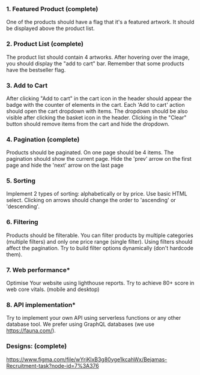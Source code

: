 ### 1. Featured Product (complete)
One of the products should have a flag that it's a featured artwork. It should be displayed above the product list.

### 2. Product List (complete)
The product list should contain 4 artworks. After hovering over the image, you should display the "add to cart" bar.
Remember that some products have the bestseller flag.

### 3. Add to Cart
After clicking "Add to cart" in the cart icon in the header should appear the badge with the counter of elements in
the cart. Each 'Add to cart' action should open the cart dropdown with items. The dropdown should be also visible
after clicking the basket icon in the header. Clicking in the "Clear" button should remove items from the cart and
hide the dropdown.

### 4. Pagination (complete)
Products should be paginated. On one page should be 4 items. The pagination should show the current page. Hide
the 'prev' arrow on the first page and hide the 'next' arrow on the last page

### 5. Sorting
Implement 2 types of sorting: alphabetically or by price. Use basic HTML select. Clicking on arrows should change
the order to 'ascending' or 'descending'.

### 6. Filtering
Products should be filterable. You can filter products by multiple categories (multiple filters) and only one price
range (single filter). Using filters should affect the pagination. Try to build filter options dynamically (don't hardcode
them).

### 7. Web performance*
Optimise Your website using lighthouse reports. Try to achieve 80 score in web core vitals. (mobile and desktop)

### 8. API implementation*
Try to implement your own API using serverless functions or any other database tool. We prefer using GraphQL
databases (we use https://fauna.com/).

### Designs: (complete)
https://www.figma.com/file/wYrjKlxB3g80yge1kcahWx/Bejamas-Recruitment-task?node-id=7%3A376
